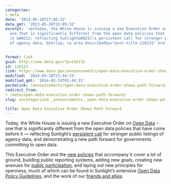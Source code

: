 ```yaml
---
categories:
- meta
date: '2013-05-28T17:05:32'
date_gmt: '2013-05-28T21:05:32'
excerpt: '<p>Today, the White House is issuing a new Executive Order on Open Data&nbsp;&#8211;
  one that is significantly different from the open data policies that have come before
  it &#8212; reflecting Sunlight&#8217;s persistent call for stronger public listings
  of agency data, &hellip; <a aria-describedby="post-title-116131" href="https://www.data.gov/announcements/open-data-executive-order-shows-path-forward">Continued</a></p>

  '
format: link
guid: http://www.data.gov/?p=116131
id: 116131
link: https://www.data.gov/announcements/open-data-executive-order-shows-path-forward
modified: '2014-03-18T21:44:15'
modified_gmt: '2014-03-19T01:44:15'
permalink: /announcements/open-data-executive-order-shows-path-forward/
redirect_from:
- /meta/open-data-executive-order-shows-path-forward/
slug: uncategorized__announcements__open-data-executive-order-shows-path-forward

title: Open Data Executive Order Shows Path Forward
---
```

Today, the White House is issuing a new Executive Order on [Open Data](http://www.whitehouse.gov/the-press-office/2013/05/09/executive-order-making-open-and-machine-readable-new-default-government-) – one that is significantly different from the open data policies that have come before it — reflecting Sunlight’s [persistent call](https://docs.google.com/document/d/1tzv4dGic7CKXeUBuSiPBSXWpDiLhQhdC9kaq8L8WxKY/edit?usp=sharing) for stronger public listings of agency data, and demonstrating a new path forward for governments committing to open data.


This Executive Order and the [new policies](http://www.whitehouse.gov) that accompany it cover a lot of ground, building public reporting systems, adding new goals, creating new avenues for [public participation](http://project-open-data.github.io/), and laying out new principles for openness, much of which can be found in Sunlight’s extensive [Open Data Policy Guidelines](http://sunlightfoundation.com/policy/opendata/), and the work of our [friends and allies](http://razor.occams.info/pubdocs/opendataciviccapital.html#format).


